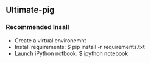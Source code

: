 ## Ultimate-pig

### Recommended Insall
* Create a virtual environemnt
* Install requirements: $ pip install -r requirements.txt
* Launch iPython notbook: $ ipython notebook


